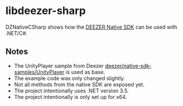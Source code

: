 # libdeezer-sharp

DZNativeCSharp shows how the [DEEZER Native SDK](http://developers.deezer.com/sdk/native) can be used with .NET/C#.

## Notes
 - The UnityPlayer sample from Deezer [deezer/native-sdk-samples/UnityPlayer](https://github.com/deezer/native-sdk-samples/tree/master/UnityPlayer) is used as base.
 - The example code was only changed slightly.
 - Not all methods from the native SDK are exposed yet.
 - The project intentionally uses .NET version 3.5.
 - The project intentionally is only set up for x64.